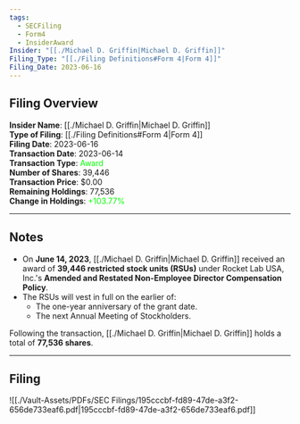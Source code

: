 ```yaml
---
tags:
  - SECFiling
  - Form4
  - InsiderAward
Insider: "[[./Michael D. Griffin|Michael D. Griffin]]"
Filing_Type: "[[./Filing Definitions#Form 4|Form 4]]"
Filing_Date: 2023-06-16
---
```

## Filing Overview

**Insider Name**: [[./Michael D. Griffin|Michael D. Griffin]]  
**Type of Filing**: [[./Filing Definitions#Form 4|Form 4]]  
**Filing Date**: 2023-06-16  
**Transaction Date**: 2023-06-14  
**Transaction Type**: <span style="color:lime">Award</span>  
**Number of Shares**: 39,446  
**Transaction Price**: $0.00  
**Remaining Holdings**: 77,536  
**Change in Holdings**: <span style="color:lime">+103.77%</span>  

---
## Notes

- On **June 14, 2023**, [[./Michael D. Griffin|Michael D. Griffin]] received an award of **39,446 restricted stock units (RSUs)** under Rocket Lab USA, Inc.'s **Amended and Restated Non-Employee Director Compensation Policy**.  
- The RSUs will vest in full on the earlier of:
  - The one-year anniversary of the grant date.
  - The next Annual Meeting of Stockholders.  

Following the transaction, [[./Michael D. Griffin|Michael D. Griffin]] holds a total of **77,536 shares**.

---
## Filing

![[./Vault-Assets/PDFs/SEC Filings/195cccbf-fd89-47de-a3f2-656de733eaf6.pdf|195cccbf-fd89-47de-a3f2-656de733eaf6.pdf]]
